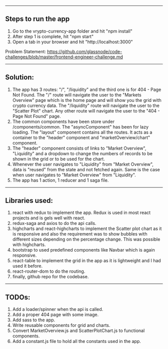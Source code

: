--------------------
Steps to run the app
--------------------
1. Go to the vrypto-currency-app folder and hit "npm install"
2. After step 1 is complete, hit "npm start"
3. Open a tab in your browser and hit "http://localhost:3000"

Problem Statement:
https://github.com/glassnode/code-challenges/blob/master/frontend-engineer-challenge.md


--------------------
Solution:
--------------------
1. The app has 3 routes: "/", "/liquidity" and the third one is for 404 - Page Not Found.
The "/" route will navigate the user to the "Markets Overview" page which is the home page and will show you the grid with crypto currency data.
The "/liquidity" route will navigate the user to the "Scatter Plot" chart.
Any other route will navigate the user to the "404 - Page Not Found" page.
2. The common components have been store under /components/common. 
The "asyncComponent" has been for lazy loading.
The "layout" component contains all the routes. It acts as a container to the "header" component and "marketOverview/chart" component.
3. The "header" component consists of links to "Market Overview", "Liquidity" and a dropdown to change the numbers of records to be shown in the grid or to be used for the chart.
4. Whenever the user navigates to "Liquidity" from "Market Overview", data is "reused" from the state and not fetched again. Same is the case when user navigates to "Market Overview" from "Liquidity".
5. The app has 1 action, 1 reducer and 1 saga file.

--------------------
Libraries used:
--------------------
1. react with redux to implement the app. Redux is used in most react projects and is gels well with react.
2. redux-saga and axios to do the api calls.
3. highcharts and react-highcharts to implement the Scatter plot chart as it is responsive and also the requirement was to show bubbles with different sizes depending on the percentage change. This was possible with highcharts.
4. bootstrap to used predefined components like Navbar which is again responsive.
5. react-table to implement the grid in the app as it is lightweight and I had used it before.
6. react-router-dom to do the routing.
7. finally, github repo for the codebase.

--------------------
TODOs:
--------------------
1. Add a loader/spinner when the api is called.
2. Add a proper 404 page with some image.
3. Add sass to the app.
4. Write reusable components for grid and charts.
5. Convert MarketOverview.js and ScatterPlotChart.js to functional components.
6. Add a constant.js file to hold all the constants used in the app.
